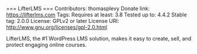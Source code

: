=== LifterLMS ===
Contributors: thomasplevy
Donate link: https://lifterlms.com
Tags:
Requires at least: 3.8
Tested up to: 4.4.2
Stable tag: 2.0.0
License: GPLv2 or later
License URI: http://www.gnu.org/licenses/gpl-2.0.html

LifterLMS, the #1 WordPress LMS solution, makes it easy to create, sell, and protect engaging online courses.